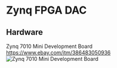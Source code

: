 # Zynq FPGA DAC
## Hardware
Zynq 7010 Mini Development Board https://www.ebay.com/itm/386483050936
![Zynq 7010 Mini Development Board](https://habrastorage.org/r/w1560/getpro/habr/upload_files/adf/d85/91d/adfd8591da87da9603319cb5b80428d2.png)
